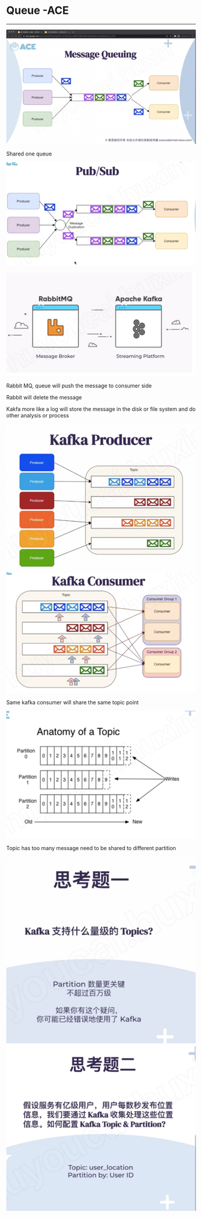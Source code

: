 # Queue -ACE



---

![O Incognito (3) Message Queuing Producer Producer Producer Consumer Consumer @ acecodeinterview.com ](../media/Queue-Queue--ACE-image1.png)



Shared one queue



![u00 u00 qns/qnd 84 - 一 dna J00f1POJd JOOnPOJd ](../media/Queue-Queue--ACE-image2.png)







![RabbitMQ O Message Broker Apache Kafka o o O Streaming Platform ](../media/Queue-Queue--ACE-image3.png)









Rabbit MQ, queue will push the message to consumer side

Rabbit will delete the message

Kakfa more like a log will store the message in the disk or file system and do other analysis or process



![•10011PO•1d 」 8 OJd 」 8 Old ](../media/Queue-Queue--ACE-image4.png)![Kafka Consumer Topic 2 Consumer Group 1 Consumer Consumer Consumer Group 2 Consumer ](../media/Queue-Queue--ACE-image5.png)

Same kafka consumer will share the same topic point



![Anatomy of a Topic 11 0123456789 01 Partition O Partition 1 Partition 2 Old Writes New ](../media/Queue-Queue--ACE-image6.png)

Topic has too many message need to be shared to different partition





![思 考 题 一 Kafka 支 持 什 么 量 级 的 pi ？ Partition 数 量 更 关 键 不 超 过 百 万 级 如 果 你 有 这 个 疑 问 ， 你 可 能 已 经 错 误 地 使 用 了 Kafka ](../media/Queue-Queue--ACE-image7.png)![0 思 考 题 二 假 设 服 务 有 亿 级 用 户 ， 用 户 每 数 秒 发 布 位 置 信 息 ， 我 们 要 通 过 Kafka 收 集 处 理 这 些 位 置 信 息 。 如 何 配 置 Kafka Topic & Partition? Topic: user 」 ocation Partition by: User ID ](../media/Queue-Queue--ACE-image8.png)








